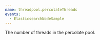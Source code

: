 ```yaml
---
name: threadpool.percolateThreads
events:
  - ElasticsearchNodeSample
---
```


The number of threads in the percolate pool.